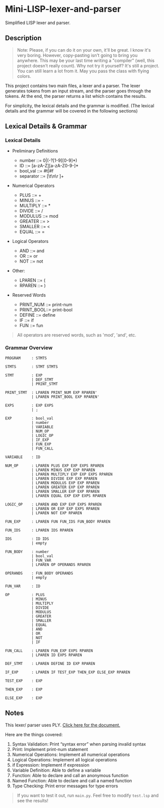 # Mini-LISP-lexer-and-parser
Simplified LISP lexer and parser.

## Description
> Note: Please, if you can do it on your own, it'll be great. 
> I know it's very boring.
> However, copy-pasting isn't going to bring you anywhere.
> This may be your last time writing a "compiler" (well, this project doesn't really count).
> Why not try it yourself?
> It's still a project. You can still learn a lot from it.
> May you pass the class with flying colors.

This project contains two main files, a lexer and a parser.
The lexer generates tokens from an input stream, and the parser goes through the tokens. At the end, the parser returns a list which contains the results.

For simplicity, the lexical details and the grammar is modified.
(The lexical details and the grammar will be covered in the following sections)


## Lexical Details & Grammar
### Lexical Details
- Preliminary Definitions
    - number    ::= 0|(-?[1-9][0-9]*)
    - ID        ::= [a-zA-Z][a-zA-Z0-9-]*
    - bool_val  ::= #t|#f
    - separator ::= [\t\n\r ]+

- Numerical Operators
    - PLUS      ::= \+
    - MINUS     ::= -
    - MULTIPLY  ::= \*
    - DIVIDE    ::= /
    - MODULUS   ::= mod
    - GREATER   ::= >
    - SMALLER   ::= <
    - EQUAL     ::= =

- Logical Operators
    - AND       ::= and
    - OR        ::= or
    - NOT       ::= not

- Other:
    - LPAREN    ::= \(
    - RPAREN    ::= \)

- Reserved Words
    - PRINT_NUM ::= print-num
    - PRINT_BOOL::= print-bool
    - DEFINE    ::= define
    - IF        ::= if
    - FUN       ::= fun

> All operators are reserved words, such as 'mod', 'and', etc.


### Grammar Overview
    PROGRAM     : STMTS
    
    STMTS       : STMT STMTS
    
    STMT        : EXP
                | DEF_STMT
                | PRINT_STMT
    
    PRINT_STMT  : LPAREN PRINT_NUM EXP RPAREN'
                | LPAREN PRINT_BOOL EXP RPAREN'

    EXPS        : EXP EXPS
                | ;

    EXP         : bool_val
                | number
                | VARIABLE
                | NUM_OP
                | LOGIC_OP
                | IF_EXP
                | FUN_EXP
                | FUN_CALL

    VARIABLE    : ID
    
    NUM_OP      : LPAREN PLUS EXP EXP EXPS RPAREN
                | LPAREN MINUS EXP EXP RPAREN
                | LPAREN MULTIPLY EXP EXP EXPS RPAREN
                | LPAREN DIVIDE EXP EXP RPAREN
                | LPAREN MODULUS EXP EXP RPAREN
                | LPAREN GREATER EXP EXP RPAREN
                | LPAREN SMALLER EXP EXP RPAREN
                | LPAREN EQUAL EXP EXP EXPS RPAREN

    LOGIC_OP    : LPAREN AND EXP EXP EXPS RPAREN
                | LPAREN OR EXP EXP EXPS RPAREN
                | LPAREN NOT EXP RPAREN

    FUN_EXP     : LPAREN FUN FUN_IDS FUN_BODY RPAREN

    FUN_IDS     : LPAREN IDS RPAREN

    IDS         : ID IDS
                | empty

    FUN_BODY    : number
                | bool_val
                | FUN_VAR
                | LPAREN OP OPERANDS RPAREN

    OPERANDS    : FUN_BODY OPERANDS
                | empty

    FUN_VAR     : ID

    OP          : PLUS
                | MINUS
                | MULTIPLY
                | DIVIDE
                | MODULUS
                | GREATER
                | SMALLER
                | EQUAL
                | AND
                | OR
                | NOT
                | IF

    FUN_CALL    : LPAREN FUN_EXP EXPS RPAREN
                | LPAREN ID EXPS RPAREN

    DEF_STMT    : LPAREN DEFINE ID EXP RPAREN

    IF_EXP      : LPAREN IF TEST_EXP THEN_EXP ELSE_EXP RPAREN

    TEST_EXP    : EXP

    THEN_EXP    : EXP

    ELSE_EXP    : EXP

## Notes
This lexer/ parser uses PLY. [Click here for the document.](https://www.dabeaz.com/ply/ply.html)

Here are the things covered:
1. Syntax Validation: Print “syntax error” when parsing invalid syntax
2. Print: Implement print-num statement
3. Numerical Operations: Implement all numerical operations
4. Logical Operations: Implement all logical operations
5. if Expression: Implement if expression
6. Variable Definition: Able to define a variable
7. Function: Able to declare and call an anonymous function
8. Named Function: Able to declare and call a named function
9. Type Checking: Print error messages for type errors

> If you want to test it out, run `main.py`. Feel free to modify `test.lsp` and see the results!


